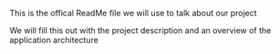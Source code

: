 This is the offical ReadMe file we will use to talk about our project

We will fill this out with the project description and an overview of the application architecture
